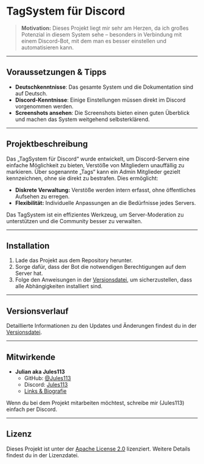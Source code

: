 # TagSystem für Discord

> **Motivation:** Dieses Projekt liegt mir sehr am Herzen, da ich großes Potenzial in diesem System sehe – besonders in Verbindung mit einem Discord-Bot, mit dem man es besser einstellen und automatisieren kann.


---

## Voraussetzungen & Tipps

- **Deutschkenntnisse**: Das gesamte System und die Dokumentation sind auf Deutsch.
- **Discord-Kenntnisse**: Einige Einstellungen müssen direkt im Discord vorgenommen werden.
- **Screenshots ansehen**: Die Screenshots bieten einen guten Überblick und machen das System weitgehend selbsterklärend.

---

## Projektbeschreibung

Das „TagSystem für Discord“ wurde entwickelt, um Discord-Servern eine einfache Möglichkeit zu bieten, Verstöße von Mitgliedern unauffällig zu markieren. Über sogenannte „Tags“ kann ein Admin Mitglieder gezielt kennzeichnen, ohne sie direkt zu bestrafen. Dies ermöglicht:

- **Diskrete Verwaltung:** Verstöße werden intern erfasst, ohne öffentliches Aufsehen zu erregen.
- **Flexibilität:** Individuelle Anpassungen an die Bedürfnisse jedes Servers.

Das TagSystem ist ein effizientes Werkzeug, um Server-Moderation zu unterstützen und die Community besser zu verwalten.

---

## Installation

1. Lade das Projekt aus dem Repository herunter.
2. Sorge dafür, dass der Bot die notwendigen Berechtigungen auf dem Server hat.
3. Folge den Anweisungen in der [Versionsdatei](VERSION), um sicherzustellen, dass alle Abhängigkeiten installiert sind.

---

## Versionsverlauf

Detaillierte Informationen zu den Updates und Änderungen findest du in der [Versionsdatei](VERSION).

---

## Mitwirkende

- **Julian aka Jules113**  
  - GitHub: [@Jules113](https://github.com/Jules113)  
  - Discord: [Jules113](https://discordapp.com/users/1166041033918926920)  
  - [Links & Biografie](https://fakecrime.bio/Jules113)

Wenn du bei dem Projekt mitarbeiten möchtest, schreibe mir (Jules113) einfach per Discord.

---

## Lizenz

Dieses Projekt ist unter der [Apache License 2.0](LICENSE) lizenziert. Weitere Details findest du in der Lizenzdatei.
